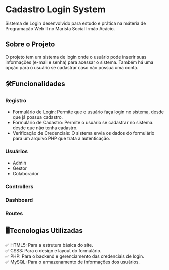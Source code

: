 # Cadastro Login System
Sistema de Login desenvolvido para estudo e prática na máteria de Programação Web II no Marista Social Irmão Acácio.

## Sobre o Projeto
O projeto tem um sistema de login onde o usuário pode inserir suas informações (e-mail e senha) para acessar o sistema. Também há uma opção para o usuário se cadastrar caso não possua uma conta.

## 🛠️Funcionalidades
### Registro
 - Formulário de Login: Permite que o usuário faça login no sistema, desde que já possua cadastro.
 - Formulário de Cadastro: Permite o usuário se cadastrar no sistema. desde que não tenha cadastro.
 - Verificação de Credenciais: O sistema envia os dados do formulário para um arquivo PHP que trata a autenticação.

### Usuários
- Admin
- Gestor
- Colaborador

### Controllers

### Dashboard

### Routes


## 🖥Tecnologias Utilizadas
✅ HTML5: Para a estrutura básica do site.  
✅ CSS3: Para o design e layout do formulário.  
✅ PHP: Para o backend e gerenciamento das credenciais de login.  
✅ MySQL: Para o armazenamento de informações dos usuários.  
